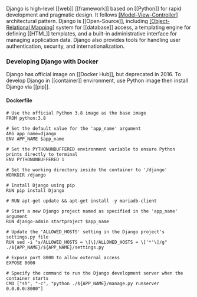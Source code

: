 Django is high-level [[web]] [[framework]] based on [[Python]] for rapid development and pragmatic design. It follows [[Model-View-Controller]](MVC) architectural pattern. Django is [[Open-Source]], including [[Object-Relational Mapping]](ORM) system for [[database]] access, a templating engine for defining [[HTML]] templates, and a built-in administrative interface for managing application data. Django also provides tools for handling user authentication, security, and internationalization.

### Developing Django with Docker
Django has official image on [[Docker Hub]], but deprecated in 2016. To develop Django in [[container]] environment, use Python image then install Django via [[pip]].
#### Dockerfile
```
# Use the official Python 3.8 image as the base image
FROM python:3.8

# Set the default value for the 'app_name' argument
ARG app_name=django
ENV APP_NAME $app_name  

# Set the PYTHONUNBUFFERED environment variable to ensure Python prints directly to terminal
ENV PYTHONUNBUFFERED 1

# Set the working directory inside the container to '/django'
WORKDIR /django

# Install Django using pip
RUN pip install Django

# RUN apt-get update && apt-get install -y mariadb-client

# Start a new Django project named as specified in the 'app_name' argument
RUN django-admin startproject $app_name

# Update the 'ALLOWED_HOSTS' setting in the Django project's settings.py file
RUN sed -i "s/ALLOWED_HOSTS = \[\]/ALLOWED_HOSTS = \['*'\]/g" ./${APP_NAME}/${APP_NAME}/settings.py

# Expose port 8000 to allow external access
EXPOSE 8000

# Specify the command to run the Django development server when the container starts
CMD ["sh", "-c", "python ./${APP_NAME}/manage.py runserver 0.0.0.0:8000"]
```
